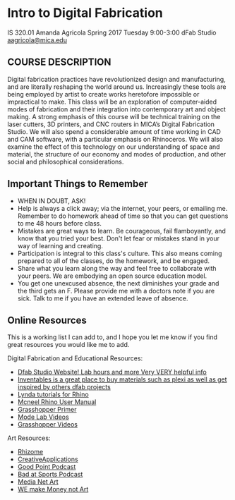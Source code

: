 # Intro to Digital Fabrication
IS 320.01
Amanda Agricola
Spring 2017
Tuesday 9:00-3:00
dFab Studio
aagricola@mica.edu

## COURSE DESCRIPTION
Digital fabrication practices have revolutionized design and manufacturing, and are literally reshaping the world around us.  Increasingly these tools are being employed by artist to create works heretofore impossible or impractical to make.
This class will be an exploration of computer-aided modes of fabrication and their integration into contemporary art and object making.  A strong emphasis of this course will be technical training on the laser cutters, 3D printers, and CNC routers in MICA’s Digital Fabrication Studio.   We will also spend a considerable amount of time working in CAD and CAM software, with a particular emphasis on Rhinoceros.   We will also examine the effect of this technology on our understanding of space and material, the structure of our economy and modes of production, and other social and philosophical considerations.

## Important Things to Remember
 - WHEN IN DOUBT, ASK!
 - Help is always a click away; via the internet, your peers, or emailing me. Remember to do homework ahead of time so that you can get questions to me 48 hours before class.
 - Mistakes are great ways to learn. Be courageous, fail flamboyantly, and know that you tried your best. Don't let fear or mistakes stand in your way of learning and creating.
 - Participation is integral to this class's culture. This also means coming prepared to all of the classes, do the homework, and be engaged.
 -  Share what you learn along the way and feel free to collaborate with your peers. We are embodying an open source education model.
 - You get one unexcused absence, the next diminishes your grade and the third gets an F. Please provide me with a doctors note if you are sick. Talk to me if you have an extended leave of absence.

 ## Online Resources

 This is a working list I can add to, and I hope you let me know if you find great resources you would like me to add.

 Digital Fabrication and Educational Resources:
 - [Dfab Studio Website! Lab hours and more Very VERY helpful info](http://staff.mica.edu/rmckibbin/index.html)
 - [Inventables is a great place to buy materials such as plexi as well as get inspired by others dfab projects](https://www.inventables.com/categories/materials)
 - [Lynda tutorials for Rhino](https://www.lynda.com/Rhino-tutorials/Rhino-5-Essential-Training/133324-2.html)
 - [Mcneel Rhino User Manual](http://docs.mcneel.com/rhino/6/usersguide/en-us/windows_pdf_user_s_guide.pdf)
 - [Grasshopper Primer](https://aae280.files.wordpress.com/2014/10/mode-lab-grasshopper-primer-third-edition.pdf)
 - [Mode Lab Videos](https://www.youtube.com/channel/UCFwIL20fwOmTUkxJgOPk5Jg)
 - [Grasshopper Videos](https://vimeopro.com/rhino/grasshopper-getting-started-by-david-rutten)

 Art Resources:
 - [Rhizome](http://rhizome.org/)
 - [CreativeApplications]( http://www.creativeapplications.net)
 - [Good Point Podcast](http://www.goodpointpodcast.com/)
 - [Bad at Sports Podcast](http://badatsports.com/)
 - [Media Net Art](http://www.mediaartnet.org/)
 - [WE make Money not Art](http://we-make-money-not-art.com/)
